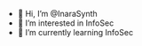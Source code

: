 - 👋 Hi, I’m @InaraSynth
- 👀 I’m interested in InfoSec
- 🌱 I’m currently learning InfoSec


<!---
InaraSynth/InaraSynth is a ✨ special ✨ repository because its `README.md` (this file) appears on your GitHub profile.
You can click the Preview link to take a look at your changes.
--->
